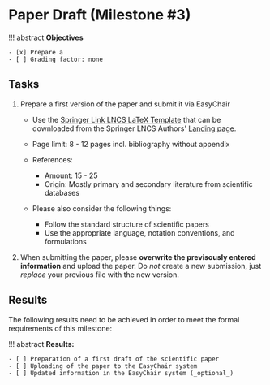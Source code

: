 # Paper Draft (Milestone #3)

<!-- !!! question
    This milstone will be graded with factor: **1** -->

!!! abstract
    **Objectives**

    - [x] Prepare a  
    - [ ] Grading factor: none


## Tasks

1. Prepare a first version of the paper and submit it via EasyChair

    - Use the [Springer Link LNCS LaTeX Template](ftp://ftp.springernature.com/cs-proceeding/llncs/llncs2e.zip) that can be downloaded from the Springer LNCS Authors' [Landing page](https://www.springer.com/gp/computer-science/lncs/conference-proceedings-guidelines).

    - Page limit: 8 - 12 pages incl. bibliography without appendix
    - References: 
        - Amount: 15 - 25 
        - Origin: Mostly primary and secondary literature from scientific databases
    - Please also consider the following things:
        - Follow the standard structure of scientific papers
        - Use the appropriate language, notation conventions, and formulations


2. When submitting the paper, please **overwrite the previsously entered information** and upload the paper. Do *not* create a new submission, just *replace* your previous file with the new version.




## Results

The following results need to be achieved in order to meet the formal requirements of this milestone:

!!! abstract
    __Results:__

    - [ ] Preparation of a first draft of the scientific paper
    - [ ] Uploading of the paper to the EasyChair system
    - [ ] Updated information in the EasyChair system (_optional_)

